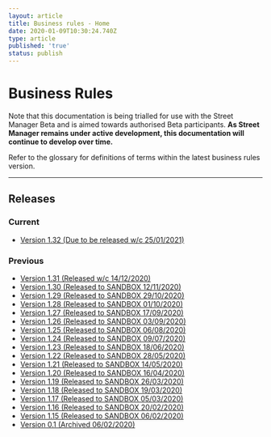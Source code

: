 ```yaml
---
layout: article
title: Business rules - Home
date: 2020-01-09T10:30:24.740Z
type: article
published: 'true'
status: publish
---
```

# Business Rules

Note that this documentation is being trialled for use with the Street Manager Beta and is aimed towards authorised Beta participants. **As Street Manager remains under active development, this documentation will continue to develop over time.**

Refer to the glossary for definitions of terms within the latest business rules version.


<hr class="govuk-section-break govuk-section-break--xl govuk-section-break--visible" />

## Releases

### Current
* [Version 1.32 \(Due to be released w/c 25/01/2021\)](https://departmentfortransport.github.io/street-manager-docs/articles/business-rules-version-1-32.html)



### Previous

* [Version 1.31 \(Released w/c 14/12/2020\)](https://departmentfortransport.github.io/street-manager-docs/articles/business-rules-version-1-31.html)
* [Version 1.30 \(Released to SANDBOX 12/11/2020\)](https://departmentfortransport.github.io/street-manager-docs/articles/business-rules-version-1-30.html)
* [Version 1.29 \(Released to SANDBOX 29/10/2020\)](https://departmentfortransport.github.io/street-manager-docs/articles/business-rules-version-1-29.html)
* [Version 1.28 \(Released to SANDBOX 01/10/2020\)](https://departmentfortransport.github.io/street-manager-docs/articles/business-rules-version-1-28.html)
* [Version 1.27 \(Released to SANDBOX 17/09/2020\)](https://departmentfortransport.github.io/street-manager-docs/articles/business-rules-version-1-27.html)
* [Version 1.26 \(Released to SANDBOX 03/09/2020\)](https://departmentfortransport.github.io/street-manager-docs/articles/business-rules-version-1-26.html)
* [Version 1.25 \(Released to SANDBOX 06/08/2020\)](https://departmentfortransport.github.io/street-manager-docs/articles/business-rules-version-1-25.html)
* [Version 1.24 \(Released to SANDBOX 09/07/2020\)](https://departmentfortransport.github.io/street-manager-docs/articles/business-rules-version-1-24.html)
* [Version 1.23 \(Released to SANDBOX 18/06/2020\)](https://departmentfortransport.github.io/street-manager-docs/articles/business-rules-version-1-23.html)
* [Version 1.22 \(Released to SANDBOX 28/05/2020\)](https://departmentfortransport.github.io/street-manager-docs/articles/business-rules-version-1-22.html)
* [Version 1.21 \(Released to SANDBOX 14/05/2020\)](https://departmentfortransport.github.io/street-manager-docs/articles/business-rules-version-1-21.html)
* [Version 1.20 \(Released to SANDBOX 16/04/2020\)](https://departmentfortransport.github.io/street-manager-docs/articles/business-rules-version-1-20.html)
* [Version 1.19 \(Released to SANDBOX 26/03/2020\)](https://departmentfortransport.github.io/street-manager-docs/articles/business-rules-version-1-19.html)
* [Version 1.18 \(Released to SANDBOX 19/03/2020\)](https://departmentfortransport.github.io/street-manager-docs/articles/business-rules-version-1-18.html)
* [Version 1.17 \(Released to SANDBOX 05/03/2020\)](https://departmentfortransport.github.io/street-manager-docs/articles/business-rules-version-1-17.html)
* [Version 1.16 \(Released to SANDBOX 20/02/2020\)](https://departmentfortransport.github.io/street-manager-docs/articles/business-rules-version-1-16.html)
* [Version 1.15 (Released to SANDBOX 06/02/2020\)](https://departmentfortransport.github.io/street-manager-docs/articles/business-rules-version-1-15.html)
* [Version 0.1 \(Archived 06/02/2020\)](https://departmentfortransport.github.io/street-manager-docs/business-rules/)

